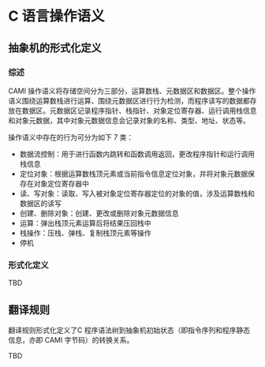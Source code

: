 # C 语言操作语义

## 抽象机的形式化定义
### 综述
CAMI 操作语义将存储空间分为三部分，运算数栈、元数据区和数据区。整个操作语义围绕运算数栈进行运算、围绕元数据区进行行为检测，而程序读写的数据都存放在数据区。元数据区记录程序指针、栈指针、对象定位寄存器、运行调用栈信息和对象元数据，其中对象元数据信息会记录对象的名称、类型、地址、状态等。

操作语义中存在的行为可分为如下 7 类：
+ 数据流控制：用于进行函数内跳转和函数调用返回，更改程序指针和运行调用栈信息
+ 定位对象：根据运算数栈顶元素或当前指令信息定位对象，并将对象元数据保存在对象定位寄存器中
+ 读、写对象：读取、写入被对象定位寄存器定位的对象的值，涉及运算数栈和数据区的读写
+ 创建、删除对象：创建、更改或删除对象元数据信息
+ 运算：弹出栈顶元素运算后将结果压回栈中
+ 栈操作：压栈、弹栈、复制栈顶元素等操作
+ 停机
### 形式化定义
TBD

## 翻译规则
翻译规则形式化定义了C 程序语法树到抽象机初始状态（即指令序列和程序静态信息，亦即 CAMI 字节码）的转换关系。

TBD
